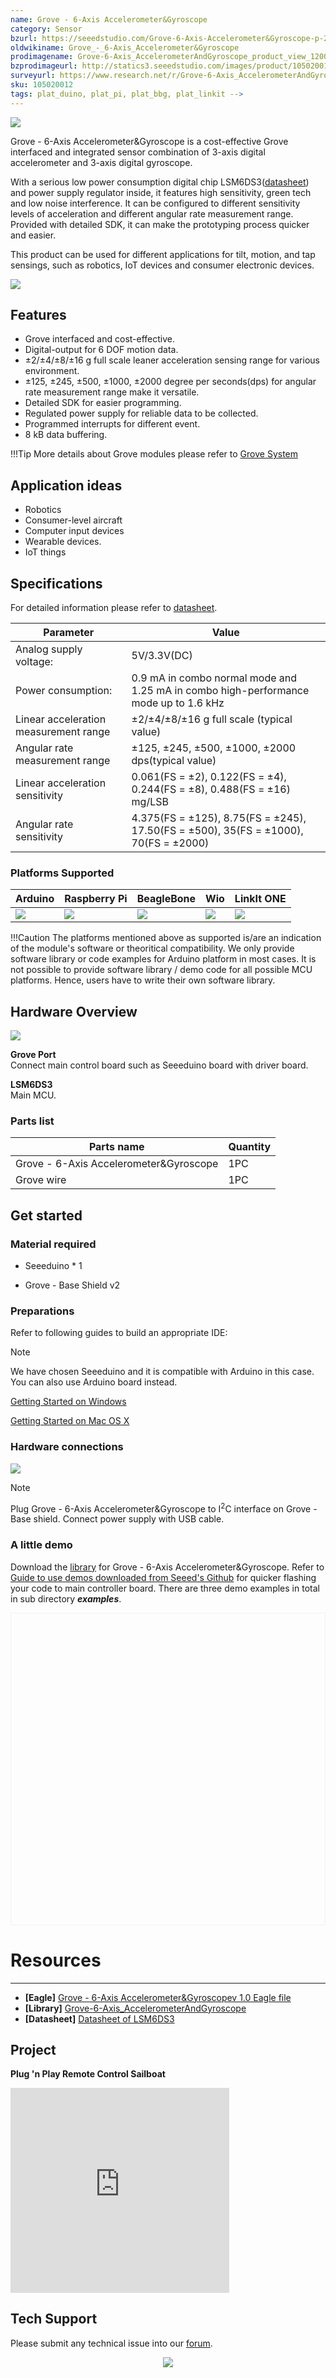```yaml
---
name: Grove - 6-Axis Accelerometer&Gyroscope
category: Sensor
bzurl: https://seeedstudio.com/Grove-6-Axis-Accelerometer&Gyroscope-p-2606.html
oldwikiname: Grove_-_6-Axis_Accelerometer&Gyroscope
prodimagename: Grove-6-Axis_AccelerometerAndGyroscope_product_view_1200_s.jpg
bzprodimageurl: http://statics3.seeedstudio.com/images/product/105020012 3.jpg
surveyurl: https://www.research.net/r/Grove-6-Axis_AccelerometerAndGyroscope
sku: 105020012
tags: plat_duino, plat_pi, plat_bbg, plat_linkit -->
---
```


<!-- tags: io_3v3, io_5v, grove_i2c, grove_analog, grove_digital, grove_uart, plat_duino, plat_bbg, plat_pi, plat_wio, plat_linkit -->

![](https://raw.githubusercontent.com/SeeedDocument/Grove-6-Axis_AccelerometerAndGyroscope/master/img/Grove-6-Axis_AccelerometerAndGyroscope_product_view_1200_s.jpg)

Grove - 6-Axis Accelerometer&Gyroscope is a cost-effective Grove interfaced and integrated sensor combination of 3-axis digital accelerometer and 3-axis digital gyroscope.

With a serious low power consumption digital chip LSM6DS3([datasheet](https://raw.githubusercontent.com/SeeedDocument/Grove-6-Axis_AccelerometerAndGyroscope/master/res/LSM6DS3TR.pdf)) and power supply regulator inside, it features high sensitivity, green tech and low noise interference. It can be configured to different sensitivity levels of acceleration and different angular rate measurement range. Provided with detailed SDK, it can make the prototyping process quicker and easier.

This product can be used for different applications for tilt, motion, and tap sensings, such as robotics, IoT devices and consumer electronic devices.

[![](https://raw.githubusercontent.com/SeeedDocument/common/master/Get_One_Now_Banner.png)](https://www.seeedstudio.com/Grove-6-Axis-Accelerometer&Gyroscope-p-2606.html)

Features
--------

-   Grove interfaced and cost-effective.
-   Digital-output for 6 DOF motion data.
-   ±2/±4/±8/±16 g full scale leaner acceleration sensing range for various environment.
-   ±125, ±245, ±500, ±1000, ±2000 degree per seconds(dps) for angular rate measurement range make it versatile.
-   Detailed SDK for easier programming.
-   Regulated power supply for reliable data to be collected.
-   Programmed interrupts for different event.
-   8 kB data buffering.

!!!Tip
    More details about Grove modules please refer to [Grove System](http://wiki.seeedstudio.com/Grove_System/)

Application ideas
-----------------

-   Robotics
-   Consumer-level aircraft
-   Computer input devices
-   Wearable devices.
-   IoT things

Specifications
--------------

For detailed information please refer to [datasheet](https://raw.githubusercontent.com/SeeedDocument/Grove-6-Axis_AccelerometerAndGyroscope/master/res/LSM6DS3TR.pdf).

| Parameter                             | Value                                                                                |
|---------------------------------------|--------------------------------------------------------------------------------------|
| Analog supply voltage:                | 5V/3.3V(DC)                                                                          |
| Power consumption:                    | 0.9 mA in combo normal mode and 1.25 mA in combo high-performance mode up to 1.6 kHz |
| Linear acceleration measurement range | ±2/±4/±8/±16 g full scale (typical value)                                            |
| Angular rate measurement range        | ±125, ±245, ±500, ±1000, ±2000 dps(typical value)                                    |
| Linear acceleration sensitivity       | 0.061(FS = ±2), 0.122(FS = ±4), 0.244(FS = ±8), 0.488(FS = ±16) mg/LSB               |
| Angular rate sensitivity              | 4.375(FS = ±125), 8.75(FS = ±245), 17.50(FS = ±500), 35(FS = ±1000), 70(FS = ±2000)  |

### Platforms Supported

| Arduino                                                                                             | Raspberry Pi                                                                                             | BeagleBone                                                                                      | Wio                                                                                               | LinkIt ONE                                                                                         |
|-----------------------------------------------------------------------------------------------------|----------------------------------------------------------------------------------------------------------|-------------------------------------------------------------------------------------------------|---------------------------------------------------------------------------------------------------|----------------------------------------------------------------------------------------------------|
| ![](https://files.seeedstudio.com/wiki/wiki_english/docs/images/arduino_logo.jpg) | ![](https://files.seeedstudio.com/wiki/wiki_english/docs/images/raspberry_pi_logo.jpg) | ![](https://files.seeedstudio.com/wiki/wiki_english/docs/images/bbg_logo.jpg) | ![](https://files.seeedstudio.com/wiki/wiki_english/docs/images/wio_logo_n.jpg) | ![](https://files.seeedstudio.com/wiki/wiki_english/docs/images/linkit_logo.jpg) |

!!!Caution
    The platforms mentioned above as supported is/are an indication of the module's software or theoritical compatibility. We only provide software library or code examples for Arduino platform in most cases. It is not possible to provide software library / demo code for all possible MCU platforms. Hence, users have to write their own software library.

Hardware Overview
-----------------

![](https://raw.githubusercontent.com/SeeedDocument/Grove-6-Axis_AccelerometerAndGyroscope/master/img/Grove-6-Axis_AccelerometerAndGyroscope_components_view_1200_s.jpg)

**Grove Port**   
Connect main control board such as Seeeduino board with driver board.

**LSM6DS3**   
Main MCU.

### **Parts list**

| Parts name                             | Quantity |
|----------------------------------------|----------|
| Grove - 6-Axis Accelerometer&Gyroscope | 1PC      |
| Grove wire                             | 1PC      |

Get started
-----------

### **Material required**

-   Seeeduino * 1

-   Grove - Base Shield v2

### **Preparations**

Refer to following guides to build an appropriate IDE:

<div class="admonition note">
<p class="admonition-title">Note</p>
We have chosen Seeeduino and it is compatible with Arduino in this case. You can also use Arduino board instead.
</div>

[Getting Started on Windows](/Seeeduino_v4.2#Getting_Started_on_Windows)

[Getting Started on Mac OS X](/Seeeduino_v4.2#Getting_Started_on_Mac_OS_X)

### **Hardware connections**

![](https://raw.githubusercontent.com/SeeedDocument/Grove-6-Axis_AccelerometerAndGyroscope/master/img/Grove-6-Axis_AccelerometerAndGyroscope_demo_connection_1200_s.jpg)

<div class="admonition note">
<p class="admonition-title">Note</p>
Plug Grove - 6-Axis Accelerometer&Gyroscope to I<sup>2</sup>C interface on Grove - Base shield. Connect power supply with USB cable.
</div>

### **A little demo**

Download the [library](https://github.com/Seeed-Studio/Accelerometer_And_Gyroscope_LSM6DS3) for Grove - 6-Axis Accelerometer&Gyroscope. Refer to [Guide to use demos downloaded from Seeed's Github](/Guide_to_use_demos_downloaded_from_Seeed-s_Github) for quicker flashing your code to main controller board. There are three demo examples in total in sub directory ***examples***.


<div class="altium-ecad-viewer" data-project-src="https://github.com/SeeedDocument/Grove-6-Axis_AccelerometerAndGyroscope/raw/master/res/Grove%20-%206-Axis%20Accelerometer%26Gyroscope%20v1.0.zip" style="border-radius: 0px 0px 4px 4px; height: 500px; border-style: solid; border-width: 1px; border-color: rgb(241, 241, 241); overflow: hidden; max-width: 1280px; max-height: 700px; box-sizing: border-box;" />
</div>


# Resources
---------

- **[Eagle]** [Grove - 6-Axis Accelerometer&Gyroscopev 1.0 Eagle file](https://files.seeedstudio.com/wiki/Grove-6-Axis_AccelerometerAndGyroscope/res/Grove%20-%206-Axis%20Accelerometer%26Gyroscope%20v1.0.zip)
-  **[Library]** [Grove-6-Axis_AccelerometerAndGyroscope](https://github.com/Seeed-Studio/Accelerometer_And_Gyroscope_LSM6DS3)
-  **[Datasheet]** [Datasheet of LSM6DS3](https://raw.githubusercontent.com/SeeedDocument/Grove-6-Axis_AccelerometerAndGyroscope/master/res/LSM6DS3TR.pdf)

## Project

**Plug 'n Play Remote Control Sailboat**

<iframe frameborder='0' height='327.5' scrolling='no' src='https://www.hackster.io/simon-werner/plug-n-play-remote-control-sailboat-b5724e/embed' width='350'></iframe>

<!-- This Markdown file was created from http://www.seeedstudio.com/wiki/Grove_-_6-Axis_Accelerometer&Gyroscope -->

## Tech Support
Please submit any technical issue into our [forum](http://forum.seeedstudio.com/). <br /><p style="text-align:center"><a href="https://www.seeedstudio.com/act-4.html?utm_source=wiki&utm_medium=wikibanner&utm_campaign=newproducts" target="_blank"><img src="https://files.seeedstudio.com/wiki/Wiki_Banner/new_product.jpg" /></a></p>
